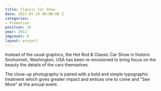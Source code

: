 ```yaml
---
title: Classic Car Show
date: 2017-07-20 00:00:00 Z
categories:
- Promotion
position: 16
year: 2012
imgcount: 8
layout: project
---
```


Instead of the usual graphics, the Hot Rod & Classic Car Show in historic Snohomish, Washington, USA has been re-envisioned to bring focus on the beauty the details of the cars themselves.


The close-up photography is paired with a bold and simple typographic treatment which gives greater impact and entices one to come and "See More" at the annual event.
